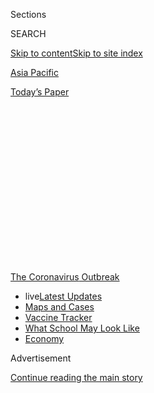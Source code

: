 <div id="app">

<div>

<div>

<div>

<div class="NYTAppHideMasthead css-1q2w90k e1suatyy0">

<div class="section css-ui9rw0 e1suatyy2">

<div class="css-eph4ug er09x8g0">

<div class="css-6n7j50">

</div>

<span class="css-1dv1kvn">Sections</span>

<div class="css-10488qs">

<span class="css-1dv1kvn">SEARCH</span>

</div>

[Skip to content](#site-content)[Skip to site index](#site-index)

</div>

<div id="masthead-section-label" class="css-1wr3we4 eaxe0e00">

[Asia
Pacific](https://www.nytimes.com/section/world/asia)

</div>

<div class="css-10698na e1huz5gh0">

</div>

</div>

<div id="masthead-bar-one" class="section hasLinks css-15hmgas e1csuq9d3">

<div class="css-uqyvli e1csuq9d0">

</div>

<div class="css-1uqjmks e1csuq9d1">

</div>

<div class="css-9e9ivx">

[](https://myaccount.nytimes.com/auth/login?response_type=cookie&client_id=vi)

</div>

<div class="css-1bvtpon e1csuq9d2">

[Today’s
Paper](https://www.nytimes.com/section/todayspaper)

</div>

</div>

</div>

</div>

<div data-aria-hidden="false">

<div id="site-content" data-role="main">

<div>

<div class="css-1aor85t" style="opacity:0.000000001;z-index:-1;visibility:hidden">

<div class="css-1hqnpie">

<div class="css-epjblv">

<span class="css-17xtcya">[Asia
Pacific](/section/world/asia)</span><span class="css-x15j1o">|</span><span class="css-fwqvlz">8
Hospitals in 15 Hours: A Pregnant Woman’s Crisis in the
Pandemic</span>

</div>

<div class="css-k008qs">

<div class="css-1iwv8en">

<span class="css-18z7m18"></span>

<div>

</div>

</div>

<span class="css-1n6z4y">https://nyti.ms/3fJmIHV</span>

<div class="css-1705lsu">

<div class="css-4xjgmj">

<div class="css-4skfbu" data-role="toolbar" data-aria-label="Social Media Share buttons, Save button, and Comments Panel with current comment count" data-testid="share-tools">

  - 
  - 
  - 
  - 
    
    <div class="css-6n7j50">
    
    </div>

  - 
  - 

</div>

</div>

</div>

</div>

</div>

</div>

<div id="NYT_TOP_BANNER_REGION" class="css-13pd83m">

<div>

<div id="styln-prism-menu-1592847958612" class="section interactive-content interactive-size-medium css-1edisqu">

<div class="css-17ih8de interactive-body">

<div id="scroll-container" class="css-1gj85ro">

[<span class="styln-title-wrap"><span class="css-1pje3qr">The
Coronavirus</span><span class="css-1pje3qr">
Outbreak</span></span>](https://www.nytimes.com/news-event/coronavirus?action=click&pgtype=Article&state=default&region=TOP_BANNER&context=storylines_menu)

  - <span class="css-kqxiym" data-emphasize="true">live</span>[Latest
    Updates](https://www.nytimes.com/2020/08/01/world/coronavirus-covid-19.html?action=click&pgtype=Article&state=default&region=TOP_BANNER&context=storylines_menu)
  - [Maps and
    Cases](https://www.nytimes.com/interactive/2020/us/coronavirus-us-cases.html?action=click&pgtype=Article&state=default&region=TOP_BANNER&context=storylines_menu)
  - [Vaccine
    Tracker](https://www.nytimes.com/interactive/2020/science/coronavirus-vaccine-tracker.html?action=click&pgtype=Article&state=default&region=TOP_BANNER&context=storylines_menu)
  - [What School May Look
    Like](https://www.nytimes.com/interactive/2020/07/29/us/schools-reopening-coronavirus.html?action=click&pgtype=Article&state=default&region=TOP_BANNER&context=storylines_menu)
  - [Economy](https://www.nytimes.com/live/2020/07/31/business/stock-market-today-coronavirus?action=click&pgtype=Article&state=default&region=TOP_BANNER&context=storylines_menu)

</div>

</div>

</div>

</div>

</div>

<div id="top-wrapper" class="css-1sy8kpn">

<div id="top-slug" class="css-l9onyx">

Advertisement

</div>

[Continue reading the main
story](#after-top)

<div class="ad top-wrapper" style="text-align:center;height:100%;display:block;min-height:250px">

<div id="top" class="place-ad" data-position="top" data-size-key="top">

</div>

</div>

<div id="after-top">

</div>

</div>

<div>

<div id="sponsor-wrapper" class="css-1hyfx7x">

<div id="sponsor-slug" class="css-19vbshk">

Supported by

</div>

[Continue reading the main
story](#after-sponsor)

<div id="sponsor" class="ad sponsor-wrapper" style="text-align:center;height:100%;display:block">

</div>

<div id="after-sponsor">

</div>

</div>

<div class="css-186x18t">

</div>

<div class="css-1vkm6nb ehdk2mb0">

# 8 Hospitals in 15 Hours: A Pregnant Woman’s Crisis in the Pandemic

</div>

Her baby was coming, and her complications were growing more dangerous.
But nowhere would take her — an increasingly common story as India’s
health care system buckles under pressure.

<div class="css-79elbk" data-testid="photoviewer-wrapper">

<div class="css-z3e15g" data-testid="photoviewer-wrapper-hidden">

</div>

<div class="css-1a48zt4 ehw59r15" data-testid="photoviewer-children">

![<span class="css-16f3y1r e13ogyst0" data-aria-hidden="true">Patients
waiting to get examined for fever and other symptoms at a government-run
homeopathic hospital in New Delhi in
March.</span><span class="css-cnj6d5 e1z0qqy90" itemprop="copyrightHolder"><span class="css-1ly73wi e1tej78p0">Credit...</span><span><span>Manish
Swarup/Associated
Press</span></span></span>](https://static01.nyt.com/images/2020/06/19/world/00virus-india-hospital001sub/00virus-india-hospital001sub-articleLarge.jpg?quality=75&auto=webp&disable=upscale)

</div>

</div>

<div class="css-18e8msd">

<div class="css-pdw9fk epjyd6m0">

<div class="css-1txwxcy ey68jwv0" data-aria-hidden="true">

[![Jeffrey
Gettleman](https://static01.nyt.com/images/2018/10/10/multimedia/author-jeffrey-gettleman/author-jeffrey-gettleman-thumbLarge.png
"Jeffrey Gettleman")](https://www.nytimes.com/by/jeffrey-gettleman)[![Suhasini
Raj](https://static01.nyt.com/images/2019/11/22/reader-center/author-Suhasini-Raj/author-Suhasini-Raj-thumbLarge.png
"Suhasini Raj")](https://www.nytimes.com/by/suhasini-raj)

</div>

<div class="css-1baulvz">

By [<span class="css-1baulvz" itemprop="name">Jeffrey
Gettleman</span>](https://www.nytimes.com/by/jeffrey-gettleman) and
[<span class="css-1baulvz last-byline" itemprop="name">Suhasini
Raj</span>](https://www.nytimes.com/by/suhasini-raj)

</div>

</div>

  - 
    
    <div class="css-ld3wwf e16638kd2">
    
    Published June 21, 2020Updated July 12,
    2020
    
    </div>

  - 
    
    <div class="css-4xjgmj">
    
    <div class="css-pvvomx" data-role="toolbar" data-aria-label="Social Media Share buttons, Save button, and Comments Panel with current comment count" data-testid="share-tools">
    
      - 
      - 
      - 
      - 
        
        <div class="css-6n7j50">
        
        </div>
    
      - 
      - 
    
    </div>
    
    </div>

</div>

</div>

<div class="section meteredContent css-1r7ky0e" name="articleBody" itemprop="articleBody">

<div class="css-1fanzo5 StoryBodyCompanionColumn">

<div class="css-53u6y8">

NEW DELHI — Neelam Kumari Gautam woke up at 5 a.m. with shooting labor
pains. Her husband put her gently in the back of a rickshaw and motored
with her to a hospital. Then another. Then another. Her pain was so
intense she could barely breathe, but none would take her.

</div>

</div>

<div>

</div>

<div class="css-1fanzo5 StoryBodyCompanionColumn">

<div class="css-53u6y8">

“Why are the doctors not taking me in?” she asked her husband, Bijendra
Singh, over and over again. “What’s the matter? I will die.”

Mr. Singh began to panic. He knew what he was up against. As [India’s
coronavirus
crisis](https://www.nytimes.com/2020/07/02/world/asia/india-coronavirus-wedding-groom.html)
has accelerated — India is now reporting more infections a day than any
other nation except the United States or Brazil — the country’s already
strained and underfunded health care system has begun to buckle.

</div>

</div>

<div class="css-1fanzo5 StoryBodyCompanionColumn">

<div class="css-53u6y8">

A database of recent deaths reveals that scores of people have died in
the streets or in the back of ambulances, denied critical care. Ms.
Gautam’s odyssey through eight different hospitals in 15 hours in
India’s biggest metropolitan area serves as a devastating window into
what is really happening here.

Indian government rules explicitly call for emergency services to be
rendered, but still people in desperate need of treatment keep getting
turned away, especially in New Delhi, the capital. Infections are rising
quickly, Delhi’s hospitals are overloaded and many health care workers
are afraid of treating new patients in case they have coronavirus, which
has killed more than 13,000 people in India.

“There is currently little or no chance of admission to hospitals for
people with Covid-19, but also for people with other intensive care
needs,” read a warning just issued by the German Embassy in New Delhi.

</div>

</div>

<div class="css-79elbk" data-testid="photoviewer-wrapper">

<div class="css-z3e15g" data-testid="photoviewer-wrapper-hidden">

</div>

<div class="css-1a48zt4 ehw59r15" data-testid="photoviewer-children">

![<span class="css-16f3y1r e13ogyst0" data-aria-hidden="true">Health
care workers loading a man into an ambulance in New Delhi in May. The
country’s health care system has begun to break down, in part because of
the strain of the coronavirus
pandemic.</span><span class="css-cnj6d5 e1z0qqy90" itemprop="copyrightHolder"><span class="css-1ly73wi e1tej78p0">Credit...</span><span>Rajat
Gupta/EPA, via
Shutterstock</span></span>](https://static01.nyt.com/images/2020/06/21/world/21virus-india-hospital-new2/merlin_172881807_9d126e5c-2cbc-42c2-a013-911d848f7c3a-articleLarge.jpg?quality=75&auto=webp&disable=upscale)

</div>

</div>

<div class="css-1fanzo5 StoryBodyCompanionColumn">

<div class="css-53u6y8">

After watching reports on Indian television showing dead bodies in the
lobby of a government hospital and crying patients being ignored, a
panel of judges on India’s Supreme Court said, [“The situation in Delhi
is horrendous, horrific and
pathetic.”](https://indianexpress.com/article/india/coronavirus-dead-bodies-delhi-supreme-court-notice-centre-6455474/)

</div>

</div>

<div class="css-1fanzo5 StoryBodyCompanionColumn">

<div class="css-53u6y8">

The bigger picture is that Prime Minister Narendra Modi’s government is
struggling with overlapping crises. Last week, [Chinese troops beat 20
Indian soldiers to
death](https://www.nytimes.com/2020/06/16/world/asia/indian-china-border-clash.html)
along their disputed border in the Himalayas, triggering the most
dangerous showdown between the two nuclear powers in decades.

At the same time, India’s economy is nose-diving, and the coronavirus
pandemic has cost this country more than 100 million jobs. Desperate to
turn the economy around, Mr. Modi has rejected health experts’ counsel
to put the country back under lockdown, saying that India must “unlock,
unlock,
unlock.”

<div id="NYT_MAIN_CONTENT_1_REGION" class="css-9tf9ac">

<div>

<div id="styln-covid-updates-world" class="section interactive-content interactive-size-medium css-1ftcdic">

<div class="css-17ih8de interactive-body">

<div id="styln-briefing-block" data-asset-id="QXJ0aWNsZTpueXQ6Ly9hcnRpY2xlLzhiMjRmNTQ0LWVhMmUtNTlmNC1hMDZiLTM0YWI3YTlmN2E4YQ==">

<div class="briefing-block-header-section">

# [Latest Updates: Global Coronavirus Outbreak](https://www.nytimes.com/2020/08/01/world/coronavirus-covid-19.html?action=click&pgtype=Article&state=default&region=MAIN_CONTENT_1&context=storylines_live_updates)

<div class="briefing-block-ts">

Updated 2020-08-02T06:58:18.835Z

</div>

</div>

  - [The U.S. reels as July cases more than double the total of any
    other
    month.](https://www.nytimes.com/2020/08/01/world/coronavirus-covid-19.html?action=click&pgtype=Article&state=default&region=MAIN_CONTENT_1&context=storylines_live_updates#link-34047410)
  - [Top U.S. officials work to break an impasse over the federal
    jobless
    benefit.](https://www.nytimes.com/2020/08/01/world/coronavirus-covid-19.html?action=click&pgtype=Article&state=default&region=MAIN_CONTENT_1&context=storylines_live_updates#link-780ec966)
  - [Its outbreak untamed, Melbourne goes into even greater
    lockdown.](https://www.nytimes.com/2020/08/01/world/coronavirus-covid-19.html?action=click&pgtype=Article&state=default&region=MAIN_CONTENT_1&context=storylines_live_updates#link-2bc8948)

<div class="briefing-block-footer">

<div class="briefing-block-footer-meta">

[See more
updates](https://www.nytimes.com/2020/08/01/world/coronavirus-covid-19.html?action=click&pgtype=Article&state=default&region=MAIN_CONTENT_1&context=storylines_live_updates)

</div>

<div class="briefing-block-briefinglinks">

<span>More live coverage:</span>
[Markets](https://www.nytimes.com/live/2020/07/31/business/stock-market-today-coronavirus?action=click&pgtype=Article&state=default&region=MAIN_CONTENT_1&context=storylines_live_updates)

</div>

</div>

</div>

</div>

</div>

</div>

</div>

When things got better, Mr. Singh and his wife had hoped to buy an
apartment in a gated community in Noida, a satellite city of New Delhi
crammed with tall glass buildings, many malls and many hospitals. She
worked on an assembly line producing electrical wire. He serviced
machines at a printing press.

Together, Mr. Singh, 31, and Ms. Gautam, 30, earned a respectable $8,000
a year, putting them solidly in India’s rising middle class. “Two wheels
of a well-oiled machine, making our family go around,” Mr. Singh said.

Their son, Rudraksh, turned 6 just before their new baby was
due.

</div>

</div>

<div class="css-79elbk" data-testid="photoviewer-wrapper">

<div class="css-z3e15g" data-testid="photoviewer-wrapper-hidden">

</div>

<div class="css-1a48zt4 ehw59r15" data-testid="photoviewer-children">

<div class="css-1xdhyk6 erfvjey0">

<span class="css-1ly73wi e1tej78p0">Image</span>

<div class="css-zjzyr8">

<div data-testid="lazyimage-container" style="height:386.6666666666667px">

</div>

</div>

</div>

<span class="css-16f3y1r e13ogyst0" data-aria-hidden="true">A family
photo from 2018 of Bijendra Singh and Neelam Kumari Gautam with their
son,
Rudraksh.</span><span class="css-cnj6d5 e1z0qqy90" itemprop="copyrightHolder"><span class="css-1ly73wi e1tej78p0">Credit...</span><span>Courtesy
the family of Bijendra Singh</span></span>

</div>

</div>

<div class="css-1fanzo5 StoryBodyCompanionColumn">

<div class="css-53u6y8">

As Ms. Gautam entered her ninth month, she ran into some health problems
and spent five days, in late May and early June, in the hospital for
pregnancy-related high blood pressure, bleeding and possibly typhoid.

On June 5, as she began to go into labor, the first hospital they tried
was the ESIC Model Hospital, a sprawling government facility in Noida.
Mr. Singh said that the first thing the doctor said to her was, “I’ll
slap you if you take off your mask.”

</div>

</div>

<div class="css-1fanzo5 StoryBodyCompanionColumn">

<div class="css-53u6y8">

They were shocked, Mr. Singh said. But Ms. Gautam was having trouble
breathing. They didn’t argue. She begged for oxygen, which the hospital
had, along with ventilators. But instead of helping, the doctor told
them to go to another government hospital, on the other side of town.
There, too, she was turned away.

An administrator at the first hospital declined to comment, and a doctor
at the second hospital said Ms. Gautam needed intensive care, which the
hospital couldn’t provide.

Even before Covid-19 arrived, Indian hospitals were beleaguered. [The
Indian government spends less than 2,000
rupees](https://www.livemint.com/news/india/india-s-economy-needs-big-dose-of-health-spending-11586365603651.html)
(about $26) per person per year on health care. The hope during India’s
lockdown, which began in late March but was mostly lifted by early June,
was that the restrictions would slow the spread of the virus and give
cities time to scale up hospital capacity before the worst hit.

That didn’t happen, or not nearly enough, and Delhi now finds itself
thousands of beds short — the central government just repurposed
[hundreds of railway cars to be used as sick
bays](https://www.cbsnews.com/news/coronavirus-in-india-delhi-cases-surge-train-cars-and-hotels-converted-emergency-hospital-2020-06-17/).
And still there is great confusion about admitting patients who don’t
have
coronavirus.

</div>

</div>

<div class="css-79elbk" data-testid="photoviewer-wrapper">

<div class="css-z3e15g" data-testid="photoviewer-wrapper-hidden">

</div>

<div class="css-1a48zt4 ehw59r15" data-testid="photoviewer-children">

<div class="css-1xdhyk6 erfvjey0">

<span class="css-1ly73wi e1tej78p0">Image</span>

<div class="css-zjzyr8">

<div data-testid="lazyimage-container" style="height:257.77777777777777px">

</div>

</div>

</div>

<span class="css-16f3y1r e13ogyst0" data-aria-hidden="true">In New
Delhi, a banquet hall usually used for weddings has been converted to a
makeshift coronavirus
hospital.</span><span class="css-cnj6d5 e1z0qqy90" itemprop="copyrightHolder"><span class="css-1ly73wi e1tej78p0">Credit...</span><span>Manish
Swarup/Associated Press</span></span>

</div>

</div>

<div class="css-1fanzo5 StoryBodyCompanionColumn">

<div class="css-53u6y8">

Some hospitals say they need to test every patient before treating them.
Others simply perform a quick temperature check.

Several Indian doctors said that private, profit-driven hospitals were
terrified to accept new patients — particularly those with breathing
problems — because they didn’t want to risk getting shut down, which has
happened to private clinics if one of their patients tested positive for
the coronavirus.

</div>

</div>

<div class="css-1fanzo5 StoryBodyCompanionColumn">

<div class="css-53u6y8">

“Government policy has created this chaos,” said Rajesh Kumar Prajapati,
an orthopedic surgeon and former medical school professor.

As complaints began to pile up that hospitals were turning away sick
people, the powerful home ministry issued [a
directive](https://www.mha.gov.in/sites/default/files/PR_HSLettertoStatesUTsonMovementofMedicalProfeesionals_11052020.pdf)
re-emphasizing that all hospitals should remain open for “all patients,
Covid and non-Covid emergencies.”

But clearly not everyone has been listening. A 13-year-old boy in Agra
died of a stomach ailment in April after being turned away from six
hospitals, his distraught family said. Another boy, in Punjab, with an
obstructed airway, was rejected from seven hospitals and died in the
arms of a family friend, who happened to be a doctor but was not given
any help to save him.

“This is inhuman,” said Dheeraj Singh, the doctor in
Punjab.

</div>

</div>

<div class="css-79elbk" data-testid="photoviewer-wrapper">

<div class="css-z3e15g" data-testid="photoviewer-wrapper-hidden">

</div>

<div class="css-1a48zt4 ehw59r15" data-testid="photoviewer-children">

<div class="css-1xdhyk6 erfvjey0">

<span class="css-1ly73wi e1tej78p0">Image</span>

<div class="css-zjzyr8">

<div data-testid="lazyimage-container" style="height:258.4222222222222px">

</div>

</div>

</div>

<span class="css-16f3y1r e13ogyst0" data-aria-hidden="true">Indian
workers preparing railway coaches to be used as sick bays in New Delhi
last
week.</span><span class="css-cnj6d5 e1z0qqy90" itemprop="copyrightHolder"><span class="css-1ly73wi e1tej78p0">Credit...</span><span>Raj
K Raj/Hindustan Times, via Getty Images</span></span>

</div>

</div>

<div class="css-1fanzo5 StoryBodyCompanionColumn">

<div class="css-53u6y8">

Cases like these caught the eye of Thejesh G. N., an electronics
engineer in India’s tech hub, Bangalore. He helped build a database
tracking publicly reported deaths and found that at least 63 people have
died in recent weeks from being denied critical care. Most health
experts believe that the number is far higher.

The third hospital that Ms. Gautam went to, Shivalik Hospital, was the
one that had treated her for her prenatal troubles. This time, doctors
gave her a little oxygen, but Mr. Singh said they feared she might have
coronavirus and abruptly ordered her to
leave.

<div id="NYT_MAIN_CONTENT_3_REGION" class="css-9tf9ac">

<div>

<div id="styln-prism-freeform-1594220623585" class="section interactive-content interactive-size-medium css-1ftcdic">

<div class="css-17ih8de interactive-body">

<div id="prism-freeform-block-62021" class="css-19mumt8" data-role="complementary" data-storyline="The Coronavirus Outbreak" data-truncated="true" tabindex="0">

<div class="css-a8d9oz">

<div class="css-eb027h">

[](https://www.nytimes.com/news-event/coronavirus?action=click&pgtype=Article&state=default&region=MAIN_CONTENT_3&context=storylines_faq)

### The Coronavirus Outbreak ›

#### Frequently Asked Questions

Updated July 27, 2020

  - #### Should I refinance my mortgage?
    
      - [It could be a good
        idea,](https://www.nytimes.com/article/coronavirus-money-unemployment.html?action=click&pgtype=Article&state=default&region=MAIN_CONTENT_3&context=storylines_faq)
        because mortgage rates have [never been
        lower.](https://www.nytimes.com/2020/07/16/business/mortgage-rates-below-3-percent.html?action=click&pgtype=Article&state=default&region=MAIN_CONTENT_3&context=storylines_faq)
        Refinancing requests have pushed mortgage applications to some
        of the highest levels since 2008, so be prepared to get in line.
        But defaults are also up, so if you’re thinking about buying a
        home, be aware that some lenders have tightened their standards.

  - #### What is school going to look like in September?
    
      - It is unlikely that many schools will return to a normal
        schedule this fall, requiring the grind of [online
        learning](https://www.nytimes.com/2020/06/05/us/coronavirus-education-lost-learning.html?action=click&pgtype=Article&state=default&region=MAIN_CONTENT_3&context=storylines_faq),
        [makeshift child
        care](https://www.nytimes.com/2020/05/29/us/coronavirus-child-care-centers.html?action=click&pgtype=Article&state=default&region=MAIN_CONTENT_3&context=storylines_faq)
        and [stunted
        workdays](https://www.nytimes.com/2020/06/03/business/economy/coronavirus-working-women.html?action=click&pgtype=Article&state=default&region=MAIN_CONTENT_3&context=storylines_faq)
        to continue. California’s two largest public school districts —
        Los Angeles and San Diego — said on July 13, that [instruction
        will be remote-only in the
        fall](https://www.nytimes.com/2020/07/13/us/lausd-san-diego-school-reopening.html?action=click&pgtype=Article&state=default&region=MAIN_CONTENT_3&context=storylines_faq),
        citing concerns that surging coronavirus infections in their
        areas pose too dire a risk for students and teachers. Together,
        the two districts enroll some 825,000 students. They are the
        largest in the country so far to abandon plans for even a
        partial physical return to classrooms when they reopen in
        August. For other districts, the solution won’t be an
        all-or-nothing approach. [Many
        systems](https://bioethics.jhu.edu/research-and-outreach/projects/eschool-initiative/school-policy-tracker/),
        including the nation’s largest, New York City, are devising
        [hybrid
        plans](https://www.nytimes.com/2020/06/26/us/coronavirus-schools-reopen-fall.html?action=click&pgtype=Article&state=default&region=MAIN_CONTENT_3&context=storylines_faq)
        that involve spending some days in classrooms and other days
        online. There’s no national policy on this yet, so check with
        your municipal school system regularly to see what is happening
        in your community.

  - #### Is the coronavirus airborne?
    
      - The coronavirus [can stay aloft for hours in tiny droplets in
        stagnant
        air](https://www.nytimes.com/2020/07/04/health/239-experts-with-one-big-claim-the-coronavirus-is-airborne.html?action=click&pgtype=Article&state=default&region=MAIN_CONTENT_3&context=storylines_faq),
        infecting people as they inhale, mounting scientific evidence
        suggests. This risk is highest in crowded indoor spaces with
        poor ventilation, and may help explain super-spreading events
        reported in meatpacking plants, churches and restaurants. [It’s
        unclear how often the virus is
        spread](https://www.nytimes.com/2020/07/06/health/coronavirus-airborne-aerosols.html?action=click&pgtype=Article&state=default&region=MAIN_CONTENT_3&context=storylines_faq)
        via these tiny droplets, or aerosols, compared with larger
        droplets that are expelled when a sick person coughs or sneezes,
        or transmitted through contact with contaminated surfaces, said
        Linsey Marr, an aerosol expert at Virginia Tech. Aerosols are
        released even when a person without symptoms exhales, talks or
        sings, according to Dr. Marr and more than 200 other experts,
        who [have outlined the evidence in an open letter to the World
        Health
        Organization](https://academic.oup.com/cid/article/doi/10.1093/cid/ciaa939/5867798).

  - #### What are the symptoms of coronavirus?
    
      - Common symptoms [include fever, a dry cough, fatigue and
        difficulty breathing or shortness of
        breath.](https://www.nytimes.com/article/symptoms-coronavirus.html?action=click&pgtype=Article&state=default&region=MAIN_CONTENT_3&context=storylines_faq)
        Some of these symptoms overlap with those of the flu, making
        detection difficult, but runny noses and stuffy sinuses are less
        common. [The C.D.C. has
        also](https://www.nytimes.com/2020/04/27/health/coronavirus-symptoms-cdc.html?action=click&pgtype=Article&state=default&region=MAIN_CONTENT_3&context=storylines_faq)
        added chills, muscle pain, sore throat, headache and a new loss
        of the sense of taste or smell as symptoms to look out for. Most
        people fall ill five to seven days after exposure, but symptoms
        may appear in as few as two days or as many as 14 days.

  - #### Does asymptomatic transmission of Covid-19 happen?
    
      - So far, the evidence seems to show it does. A widely cited
        [paper](https://www.nature.com/articles/s41591-020-0869-5)
        published in April suggests that people are most infectious
        about two days before the onset of coronavirus symptoms and
        estimated that 44 percent of new infections were a result of
        transmission from people who were not yet showing symptoms.
        Recently, a top expert at the World Health Organization stated
        that transmission of the coronavirus by people who did not have
        symptoms was “very rare,” [but she later walked back that
        statement.](https://www.nytimes.com/2020/06/09/world/coronavirus-updates.html?action=click&pgtype=Article&state=default&region=MAIN_CONTENT_3&context=storylines_faq#link-1f302e21)

<div id="styln-survey-component-62021" class="styln-survey-component" data-surveyname="faq" data-surveystoryline="coronavirus">

</div>

</div>

<div class="css-6mllg9">

</div>

<div class="css-pmm6ed">

<span class="css-5gimkt"></span>

</div>

</div>

</div>

</div>

</div>

</div>

</div>

“We are a small mother and child hospital,” said the hospital’s
director, Ravi Mohta. “We did what we could.”

</div>

</div>

<div class="css-1fanzo5 StoryBodyCompanionColumn">

<div class="css-53u6y8">

The couple hobbled back to the rickshaw. Ms. Gautam was fading. She
stopped talking and began heavily sweating. She clung to her husband’s
hand.

It wasn’t simply that the doctors couldn’t help her, Mr. Singh said. It
was as if they didn’t want to help her.

“They didn’t care if she was dead or alive,” he said.

At a fourth hospital, a branch of
[Fortis](https://www.fortishealthcare.com/), an Indian health care
giant, Mr. Singh pleaded for a ventilator. Mr. Singh said the doctor’s
response was: “She’s going to die. Take her wherever you wish.”

In a statement, the hospital said that it had no space for her, tried to
stabilize her and then offered to take her by ambulance to another
hospital. Mr. Singh said that the hospital’s efforts were cursory and
that there was no offer of an
ambulance.

</div>

</div>

<div class="css-79elbk" data-testid="photoviewer-wrapper">

<div class="css-z3e15g" data-testid="photoviewer-wrapper-hidden">

</div>

<div class="css-1a48zt4 ehw59r15" data-testid="photoviewer-children">

<div class="css-1xdhyk6 erfvjey0">

<span class="css-1ly73wi e1tej78p0">Image</span>

<div class="css-zjzyr8">

<div data-testid="lazyimage-container" style="height:257.77777777777777px">

</div>

</div>

</div>

<span class="css-16f3y1r e13ogyst0" data-aria-hidden="true">Treating a
patient suffering from coronavirus in the emergency ward of a hospital
in New Delhi this month. The home ministry issued a directive that all
hospitals should be open for “all patients, Covid and non-Covid
emergencies.”</span><span class="css-cnj6d5 e1z0qqy90" itemprop="copyrightHolder"><span class="css-1ly73wi e1tej78p0">Credit...</span><span>Atish
Patel/Agence France-Presse — Getty Images</span></span>

</div>

</div>

<div class="css-1fanzo5 StoryBodyCompanionColumn">

<div class="css-53u6y8">

They tried three other hospitals, hurrying from one to the other, losing
precious time. When all refused, Mr. Singh called the police.

He said that two officers met him at the entrance of the Government
Institute of Medical Sciences, a large public hospital, and tried to
persuade the doctors to admit his wife. But the doctors wouldn’t listen
to the police officers, either.

</div>

</div>

<div class="css-1fanzo5 StoryBodyCompanionColumn">

<div class="css-53u6y8">

Administrators at that hospital declined to comment.

After that failed, they raced in an ambulance to Max Super Specialty
Hospital in Ghaziabad, more than 25 miles away. It was now late
afternoon, still bright, around 100 degrees outside. More than eight
hours had passed since Ms. Gautam and her husband had set off from their
home, eager to meet their new baby soon.

But the Max hospital — their eighth that day — gave them the same
heartbreaking answer: no beds.

Ms. Gautam closed her eyes and whispered: “Save me.”

Mr. Singh told the ambulance to rush back to the Government Institute of
Medical Sciences.

He hunched in the back, leaning over his wife, pleading with her not to
give up. He looked down at her face. She reached up and clutched his
shirt. Her hands tightly clenched the
fabric.

</div>

</div>

<div class="css-79elbk" data-testid="photoviewer-wrapper">

<div class="css-z3e15g" data-testid="photoviewer-wrapper-hidden">

</div>

<div class="css-1a48zt4 ehw59r15" data-testid="photoviewer-children">

<div class="css-1xdhyk6 erfvjey0">

<span class="css-1ly73wi e1tej78p0">Image</span>

<div class="css-zjzyr8">

<div data-testid="lazyimage-container" style="height:257.77777777777777px">

</div>

</div>

</div>

<span class="css-16f3y1r e13ogyst0" data-aria-hidden="true">New Delhi
this
month.</span><span class="css-cnj6d5 e1z0qqy90" itemprop="copyrightHolder"><span class="css-1ly73wi e1tej78p0">Credit...</span><span>Xavier
Galiana/Agence France-Presse — Getty Images</span></span>

</div>

</div>

<div class="css-1fanzo5 StoryBodyCompanionColumn">

<div class="css-53u6y8">

As they finally pulled into the hospital, she stopped breathing. Her
neck slumped. Mr. Singh jumped out of the ambulance, grabbed a
wheelchair and frantically wheeled her into the emergency room.

At 8:05 p.m., after 8 different hospitals and 15 hours, Neelam Kumari
Gautam was pronounced dead. The baby also died.

A preliminary government investigation said: “Hospital administration
and staff have been found guilty of carelessness.”

</div>

</div>

<div class="css-1fanzo5 StoryBodyCompanionColumn">

<div class="css-53u6y8">

She has not been the only pregnant woman to die in labor after being
turned away. The same thing happened to [a young mother in
Hyderabad](https://www.thehansindia.com/telangana/telangana-denial-of-medical-aid-to-a-pregnant-woman-high-court-seeks-details-on-criminal-cases-filed-against-doctors-624837?infinitescroll=1https://timesofindia.indiatimes.com/city/hyderabad/6-women-docs-held-liable-for-death-of-gadwal-mother-baby/articleshow/76016968.cms)
and another in Kashmir. In that case, the family said, the hospital
staff were so uncaring that they didn’t even help with an ambulance to
take the body home. The woman’s family had to wheel her body down the
road, in a stretcher, for several miles.

As the authorities consider criminal charges in Ms. Gautam’s case, her
husband spends his days at home looking after his son, Rudraksh. The boy
asked him to throw away all of his mother’s clothes.

“They remind me of her,” he said.

The spark has gone out of Rudraksh’s eye, Mr. Singh said.

A few days ago, he told his dad that when he grows up, he wants to be a
doctor, so “I can make dead people come alive.”

</div>

</div>

</div>

<div>

</div>

<div>

</div>

<div>

</div>

<div>

<div id="bottom-wrapper" class="css-1ede5it">

<div id="bottom-slug" class="css-l9onyx">

Advertisement

</div>

[Continue reading the main
story](#after-bottom)

<div id="bottom" class="ad bottom-wrapper" style="text-align:center;height:100%;display:block;min-height:90px">

</div>

<div id="after-bottom">

</div>

</div>

</div>

</div>

</div>

## Site Index

<div>

</div>

## Site Information Navigation

  - [© <span>2020</span> <span>The New York Times
    Company</span>](https://help.nytimes.com/hc/en-us/articles/115014792127-Copyright-notice)

<!-- end list -->

  - [NYTCo](https://www.nytco.com/)
  - [Contact
    Us](https://help.nytimes.com/hc/en-us/articles/115015385887-Contact-Us)
  - [Work with us](https://www.nytco.com/careers/)
  - [Advertise](https://nytmediakit.com/)
  - [T Brand Studio](http://www.tbrandstudio.com/)
  - [Your Ad
    Choices](https://www.nytimes.com/privacy/cookie-policy#how-do-i-manage-trackers)
  - [Privacy](https://www.nytimes.com/privacy)
  - [Terms of
    Service](https://help.nytimes.com/hc/en-us/articles/115014893428-Terms-of-service)
  - [Terms of
    Sale](https://help.nytimes.com/hc/en-us/articles/115014893968-Terms-of-sale)
  - [Site
    Map](https://spiderbites.nytimes.com)
  - [Help](https://help.nytimes.com/hc/en-us)
  - [Subscriptions](https://www.nytimes.com/subscription?campaignId=37WXW)

</div>

</div>

</div>

</div>
